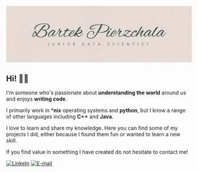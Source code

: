 ![Header image](https://raw.githubusercontent.com/BE-Pierzchala/BE-Pierzchala/main/Assets/background.png)

## Hi! 👋🏻

I'm someone who's passionate about **understanding the world** around us and enjoys **writing code**.

I primarily work in ***nix** operating systems and **python**, but I know a range of other languages including **C++** and **Java**.

I love to learn and share my knowledge. Here you can find some of my projects I did, either because I found them fun or wanted to learn a new skill.

If you find value in something I have created do not hesitate to contact me!

[![LinkeIn](https://img.shields.io/badge/LinkedIn-0077B5?style=for-the-badge&logo=linkedin&logoColor=white)](https://www.linkedin.com/in/be-pierzchala/)
[![E-mail](https://img.shields.io/badge/Gmail-D14836?style=for-the-badge&logo=gmail&logoColor=white)](mailto:bartek.e.pierzchala@gmail.com)


